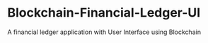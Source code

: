 # Blockchain-Financial-Ledger-UI
A financial ledger application with User Interface using Blockchain
